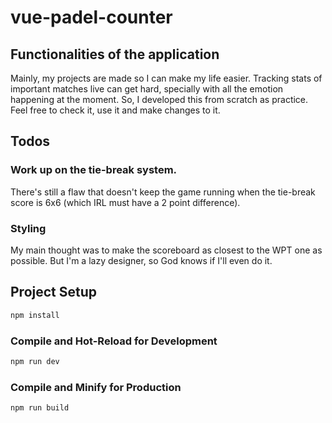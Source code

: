 # vue-padel-counter

## Functionalities of the application

Mainly, my projects are made so I can make my life easier. Tracking stats of important matches live can get hard, specially with all the emotion happening at the moment. So, I developed this from scratch as practice. Feel free to check it, use it and make changes to it.

## Todos

### Work up on the tie-break system.

There's still a flaw that doesn't keep the game running when the tie-break score is 6x6 (which IRL must have a 2 point difference).

### Styling

My main thought was to make the scoreboard as closest to the WPT one as possible. But I'm a lazy designer, so God knows if I'll even do it.

## Project Setup

```sh
npm install
```

### Compile and Hot-Reload for Development

```sh
npm run dev
```

### Compile and Minify for Production

```sh
npm run build
```
